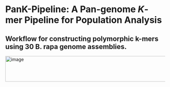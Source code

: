 # PanK-Pipeline: A Pan-genome _K_-mer Pipeline for Population Analysis


## Workflow for constructing polymorphic k-mers using 30 B. rapa genome assemblies.
<img width="1331" height="81" alt="image" src="https://github.com/user-attachments/assets/ca8666e5-97f2-4fc9-a218-3bd6fc88a2e0" />

